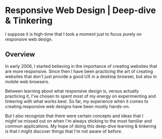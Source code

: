 # Responsive Web Design | Deep-dive & Tinkering
I suppose it is high-time that I took a moment just to focus purely on responsive web design.

## Overview

In early 2006, I started believing in the importance of creating websites that are more responsive. Since then I have been practicing the art of creating websites that don't just provide a good UX in a desktop browser, but also in mobile web browsers.

Between learning about what responsive design is, versus actually practicing it, I've chosen to spent most of my energy on experimenting and tinkering with what works best. So far, my experience when it comes to creating responsive web designs have been mostly hands-on.

But I also recognize that there were certain concepts and ideas that I might've missed out on when I'm always sticking to the most familiar and common applications. My hope of doing this deep-dive learning & tinkering is that I might discover things that I'm not aware of before.